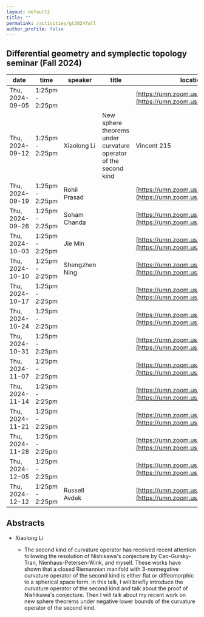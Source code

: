 ```yaml
---
layout: default2
title: ""
permalink: /activities/gt2024fall
author_profile: false
---
```


## Differential geometry and symplectic topology seminar (Fall 2024)

| date | time | speaker | title | location
| -- | -- | ---- | -------- | ----- 
| Thu, 2024-09-05 | 1:25pm - 2:25pm |  |  | [https://umn.zoom.us/j/99199273342](https://umn.zoom.us/j/99199273342) | 
| Thu, 2024-09-12 | 1:25pm - 2:25pm | Xiaolong Li | New sphere theorems under curvature operator of the second kind | Vincent 215 | 
| Thu, 2024-09-19 | 1:25pm - 2:25pm | Rohil Prasad |  | [https://umn.zoom.us/j/99199273342](https://umn.zoom.us/j/99199273342) | 
| Thu, 2024-09-26 | 1:25pm - 2:25pm | Soham Chanda |  | [https://umn.zoom.us/j/99199273342](https://umn.zoom.us/j/99199273342) | 
| Thu, 2024-10-03 | 1:25pm - 2:25pm | Jie Min |  | [https://umn.zoom.us/j/99199273342](https://umn.zoom.us/j/99199273342) | 
| Thu, 2024-10-10 | 1:25pm - 2:25pm | Shengzhen Ning |  | [https://umn.zoom.us/j/99199273342](https://umn.zoom.us/j/99199273342) | 
| Thu, 2024-10-17 | 1:25pm - 2:25pm |  |  | [https://umn.zoom.us/j/99199273342](https://umn.zoom.us/j/99199273342) | 
| Thu, 2024-10-24 | 1:25pm - 2:25pm |  |  | [https://umn.zoom.us/j/99199273342](https://umn.zoom.us/j/99199273342) | 
| Thu, 2024-10-31 | 1:25pm - 2:25pm |  |  | [https://umn.zoom.us/j/99199273342](https://umn.zoom.us/j/99199273342) | 
| Thu, 2024-11-07 | 1:25pm - 2:25pm |  |  | [https://umn.zoom.us/j/99199273342](https://umn.zoom.us/j/99199273342) | 
| Thu, 2024-11-14 | 1:25pm - 2:25pm |  |  | [https://umn.zoom.us/j/99199273342](https://umn.zoom.us/j/99199273342) | 
| Thu, 2024-11-21 | 1:25pm - 2:25pm |  |  | [https://umn.zoom.us/j/99199273342](https://umn.zoom.us/j/99199273342) | 
| Thu, 2024-11-28 | 1:25pm - 2:25pm |  |  | [https://umn.zoom.us/j/99199273342](https://umn.zoom.us/j/99199273342) | 
| Thu, 2024-12-05 | 1:25pm - 2:25pm |  |  | [https://umn.zoom.us/j/99199273342](https://umn.zoom.us/j/99199273342) | 
| Thu, 2024-12-12 | 1:25pm - 2:25pm | Russell Avdek |  | [https://umn.zoom.us/j/99199273342](https://umn.zoom.us/j/99199273342) | 


## Abstracts

- Xiaolong Li

  - The second kind of curvature operator has received recent attention following the resolution of Nishikawa's conjecture by Cao-Gursky-Tran, Nienhaus-Petersen-Wink, and myself. These works have shown that a closed Riemannian manifold with 3-nonnegative curvature operator of the second kind is either flat or diffeomorphic to a spherical space form. In this talk, I will briefly introduce the curvature operator of the second kind and talk about the proof of Nishikawa's conjecture. Then I will talk about my recent work on new sphere theorems under negative lower bounds of the curvature operator of the second kind.


